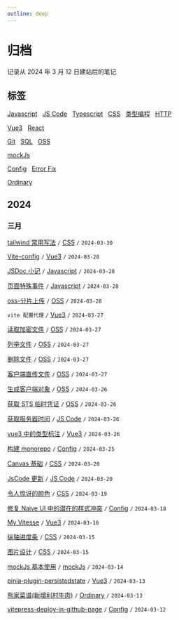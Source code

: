 ```yaml
---
outline: deep
---
```


<script setup>
import { ref, computed, onMounted } from 'vue'

/* 三月数据 */
const MAR = ref(new Array(31).fill(0))
const marMax = ref(0)
const marDate = [12, 13, 13, 14, 15, 15, 16, 18, 19, 20, 20, 25, 26, 26, 26, 26, 27, 27, 27, 27, 27, 28, 28, 28, 28, 30]

/**
 * 月份数据转化成 color: 
 * 深灰色(不属于这个月的数据)
 * 浅灰色(文章数为 0 的日期)
 * 浅绿(小于每日平均文章数且不等于 0 的日期)
 * 次绿(大于每日平均文章数的日期)
 * 深绿(最大文章数的日期)
 */
const monColor = computed(() => {
  return (firstDay, lastDay, MON, monDate, monMax) => {
    const fDay = new Date(firstDay).getDay()
    const prefixLength = fDay === 0 ? 6 : fDay - 1
    const prefixArr = new Array(prefixLength).fill('#c2c4c3')

    const lDay = new Date(lastDay).getDay()
    const suffixLength = lDay === 0 ? 0 : 7 - lDay
    const suffixArr = new Array(suffixLength).fill('#c2c4c3')

    const arr = new Array(31).fill(null)
    const fillDay = (new Set(monDate)).size
    MON.map((num, index) => {
      if (num === 0) {
        arr[index] = '#ebedf0'
      } else if (num === monMax) {
        arr[index] = '#407d53'
      } else if (num > monDate.length / fillDay) {
        arr[index] = '#83cbac'
      } else {
        arr[index] = '#c6dfc8'
      }
    })
    
    return [...prefixArr, ...arr, ...suffixArr]
  }
})

// 月份初始化
const monthInit = (MON, monMax) => {
  marDate.map(day => {
    MON.value[day-1]++
  })
  MON.value.map(num => {
    monMax.value = Math.max(monMax.value, num)
  })
}

onMounted(() => {
  monthInit(MAR, marMax) // 初始化三月
})
</script>

# 归档

记录从 2024 年 3 月 12 日建站后的笔记

## 标签

[Javascript](/javascript/event-loop) &nbsp;
[JS Code](/javascript/wapper-for-websocket-vue3) &nbsp;
[Typescript](/typescript/basic-object-and-function) &nbsp;
[CSS](/css/gradient-color) &nbsp;
[类型编程](/typescript/internal-tool-type) &nbsp;
[HTTP](/http/HTTP-request-and-response-header) <Badge type="tip" text="前端基础" />

[Vue3](/vue3/get-component-instance-in-setup) &nbsp;
[React](/react/avoid-mutation) <Badge type="tip" text="框架" />

[Git](/git/01-git-pull-repository) &nbsp;
[SQL](/sql/my-sql-single-table-operation) &nbsp;
[OSS](/oss/get-sts) <Badge type="tip" text="工具" />

[mockJs](/3-party-library/how-to-use-mockjs) <Badge type="tip" text="第三方库" />

[Config](/config/off-hibernate) &nbsp;
[Error Fix](/fix/nvm-president-problem-for-mac) <Badge type="tip" text="杂项" />

[Ordinary](/ordinary/What-marriage-brings-to-me) <Badge type="tip" text="杂谈" />

## 2024

### 三月

<div :class="$style['block-container']">
  <div
    v-for="item in monColor('2024-03-01', '2024-03-31', MAR, marDate, marMax)"
    :class="$style.block" :style="{backgroundColor: item}"
  >
  </div>
</div>

[tailwind 常用写法](/css/tailwind-basic) <Badge type="warning" text="beta" /> `/` [CSS](/css/gradient-color) `/` `2024-03-30`

[Vite-config](/vue3/vite-config) <Badge type="warning" text="beta" /> `/` [Vue3](/vue3/get-component-instance-in-setup) `/` `2024-03-28`

[JSDoc 小记](/javascript/JSDoc) `/` [Javascript](/javascript/event-loop) `/` `2024-03-28`

[页面特殊事件](/javascript/special-event) `/` [Javascript](/javascript/event-loop) `/` `2024-03-28`

[oss-分片上传](/oss/part-upload) `/` [OSS](/oss/get-sts) `/` `2024-03-28`

`vite 配置代理` <Badge type="danger" text="merged" /> `/` [Vue3](/vue3/get-component-instance-in-setup) `/` `2024-03-27`

[读取加密文件](/oss/read-encryption-file) `/` [OSS](/oss/get-sts) `/` `2024-03-27`

[列举文件](/oss/list-object) `/` [OSS](/oss/get-sts) `/` `2024-03-27`

[删除文件](/oss/delete-object) `/` [OSS](/oss/get-sts) `/` `2024-03-27`

[客户端直传文件](/oss/client-direct-upload) `/` [OSS](/oss/get-sts) `/` `2024-03-27`

[生成客户端对象](/oss/create-client) `/` [OSS](/oss/get-sts) `/` `2024-03-26`

[获取 STS 临时凭证](/oss/get-sts) `/` [OSS](/oss/get-sts) `/` `2024-03-26`

[获取服务器时间](/javascript/get-server-time) `/` [JS Code](/javascript/wapper-for-websocket-vue3) `/` `2024-03-26`

[vue3 中的类型标注](/vue3/vue3-and-typescript) `/` [Vue3](/vue3/get-component-instance-in-setup) `/` `2024-03-26`

[构建 monorepo](/config/create-monorepo) `/` [Config](/config/off-hibernate) `/` `2024-03-25`

[Canvas 基础](/css/canvas-basic) `/` [CSS](/css/gradient-color) `/` `2024-03-20`

[JsCode 更新](/javascript/wapper-for-websocket-vue3) `/` [JS Code](/javascript/wapper-for-websocket-vue3) `/` `2024-03-20`

[令人惊讶的颜色](/css/amazing-color) `/` [CSS](/css/gradient-color) `/` `2024-03-19`

[修复 Naive UI 中的潜在的样式冲突](/config/fix-naive-css-bug) `/` [Config](/config/off-hibernate) `/` `2024-03-18`

[My Vitesse](/vue3/my-vitesse) <Badge type="warning" text="beta" /> `/` [Vue3](/vue3/get-component-instance-in-setup) `/` `2024-03-16`

[纵轴进度条](/css/vertical-progress-bar) `/` [CSS](/css/gradient-color) `/` `2024-03-15`

[图片设计](/css/picture-design) `/` [CSS](/css/gradient-color) `/` `2024-03-15`

[mockJs 基本使用](/3-party-library/how-to-use-mockjs) `/` [mockJs](/3-party-library/how-to-use-mockjs) `/` `2024-03-14`

[pinia-plugin-persistedstate](/vue3/pinia-plugin-persistedstate) `/` [Vue3](/vue3/get-component-instance-in-setup) `/` `2024-03-13`

[熊家菜谱(新增利村牛肉)](/ordinary/cook-menu) `/` [Ordinary](/ordinary/What-marriage-brings-to-me) `/` `2024-03-13`

[vitepress-deploy-in-github-page](/config/vitepress-deploy-in-github-page) `/` [Config](/config/off-hibernate) `/` `2024-03-12`

<style module>
.block-container {
  display: flex;
  flex-direction: row;
  flex-wrap: wrap;
  gap: 4px;
  margin-top: 10px;
  width: 108px;
}

.block {
  width: 12px;
  height: 12px;
}
</style>
